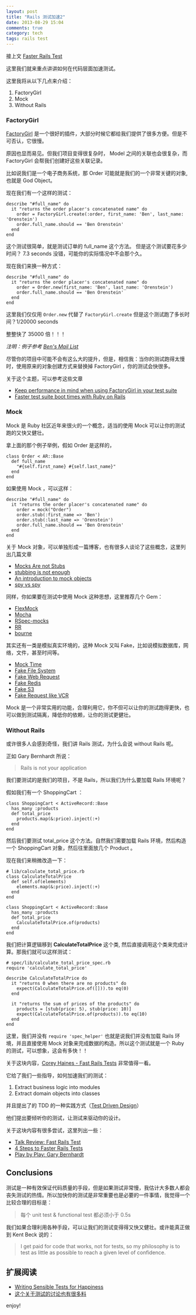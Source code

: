```yaml
---
layout: post
title: "Rails 测试加速2"
date: 2013-08-29 15:04
comments: true
category: tech
tags: rails test
---
```


接上文 [Faster Rails Test](http://blog.zlxstar.me/blog/2013/08/29/fast-rails-tests/)

这里我们就来重点讲讲如何在代码层面加速测试。

这里我将从以下几点来介绍：

1. FactoryGirl
2. Mock
3. Without Rails

<!--more-->

### FactoryGirl

[FactoryGirl](https://github.com/thoughtbot/factory_girl) 是一个很好的插件，大部分时候它都给我们提供了很多方便。但是不可否认，它很慢。

原因也显而易见。但我们项目变得很复杂时， Model 之间的关联也会很复杂，而 FactoryGirl 会帮我们创建好这些关联记录。

比如说我们是一个电子商务系统，那 Order 可能就是我们的一个非常关键的对象, 也就是 God Object。

现在我们有一个这样的测试：

    describe "#full_name" do
      it "returns the order placer's concatenated name" do
        order = FactoryGirl.create(:order, first_name: 'Ben', last_name: 'Orenstein')
        order.full_name.should == 'Ben Orenstein'
      end
    end

这个测试很简单，就是测试订单的 full_name 这个方法。
但是这个测试要花多少时间？ 7.3 seconds 没错，可能你的实际情况中不会那个久。

现在我们来换一种方式：

    describe "#full_name" do
      it "returns the order placer's concatenated name" do
        order = Order.new(first_name: 'Ben', last_name: 'Orenstein')
        order.full_name.should == 'Ben Orenstein'
      end
    end

这里我们仅仅用 `Order.new` 代替了 `FactoryGirl.create` 但是这个测试跑了多长时间？1/20000 seconds

整整快了 35000 倍！！！

*注明：例子参考 [Ben's Mail List](http://www.fastrailstests.com/)* 

尽管你的项目中可能不会有这么大的提升，但是，相信我：当你的测试跑得太慢时，使用原来的对象创建方式来替换掉 FactoryGirl ，你的测试会快很多。

关于这个主题，可以参考这些文章

+ [Keep performance in mind when using FactoryGirl in your test suite](http://blog.12spokes.com/web-design-development/how-factorygirl-can-slow-down-your-test-suite-aka-factory-build-vs-blank-activerecord-objects/)
+ [Faster test suite boot times with Ruby on Rails](http://blog.codeship.io/2013/08/21/faster-test-suite-boot-times-with-ruby-on-rails.html?utm_source=rubyweekly&utm_medium=email)


### Mock

Mock 是 Ruby 社区近年来很火的一个概念，适当的使用 Mock 可以让你的测试跑的又快又健壮。

拿上面的那个例子举例，假如 Order 是这样的，

    class Order < AR::Base
      def full_name
        "#{self.first_name} #{self.last_name}"
      end
    end  
    
如果使用 Mock ，可以这样：

    describe "#full_name" do
      it "returns the order placer's concatenated name" do
        order = mock("Order")
        order.stub(:first_name => 'Ben')
        order.stub(:last_name => 'Orenstein')
        order.full_name.should == 'Ben Orenstein'
      end
    end

关于 Mock 对象，可以单独形成一篇博客，也有很多人谈论了这些概念，这里列出几篇文章

+ [Mocks Are not Stubs](http://martinfowler.com/articles/mocksArentStubs.html)
+ [stubbing is not enough](http://gmoeck.github.io/2011/10/26/stubbing-is-not-enough.html)
+ [An introduction to mock objects](http://jamesmead.org/talks/2007-07-09-introduction-to-mock-objects-in-ruby-at-lrug/)
+ [spy vs spy](http://robots.thoughtbot.com/post/159805295/spy-vs-spy)

同样，你如果要在测试中使用 Mock 这种思想，这里推荐几个 Gem：

+ [FlexMock](https://github.com/jimweirich/flexmock)
+ [Mocha](https://github.com/freerange/mocha)
+ [RSpec-mocks](https://github.com/rspec/rspec-mocks)
+ [RR](https://github.com/btakita/rr)
+ [bourne](https://github.com/thoughtbot/bourne)

其实还有一类是模拟真实环境的，这种 Mock 又叫 Fake，比如说模拟数据库，网络，文件，甚至时间等。

* [Mock Time](https://github.com/travisjeffery/timecop)
* [Fake File System](https://github.com/defunkt/fakefs)
* [Fake Web Request](https://github.com/chrisk/fakeweb)
* [Fake Redis](https://github.com/guilleiguaran/fakeredis)
* [Fake S3](https://github.com/jubos/fake-s3)
* [Fake Request like VCR](https://github.com/vcr/vcr)

Mock 是一个非常实用的功能，合理利用它，你不但可以让你的测试跑得更快，也可以做到测试隔离，降低你的依赖，让你的测试更健壮。

### Without Rails

或许很多人会感到奇怪，我们讲 Rails 测试，为什么会说 without Rails 呢。

正如 Gary Bernhardt 所说：

>Rails is not your application

我们要测试的是我们的项目，不是 Rails，所以我们为什么要加载 Rails 环境呢？

假如我们有一个 ShoppingCart ：

    class ShoppingCart < ActiveRecord::Base  
      has_many :products  
      def total_price    
        products.map(&:price).inject(:+)  
      end
    end

然后我们要测试 total_price 这个方法。自然我们需要加载 Rails 环境，然后构造一个 ShoppingCart 对象，然后往里面放几个 Product 。

现在我们来稍微改造一下：

    # lib/calculate_total_price.rb
    class CalculateTotalPrice  
      def self.of(elements)    
        elements.map(&:price).inject(:+)  
      end
    end
    
    class ShoppingCart < ActiveRecord::Base  
      has_many :products  
      def total_price    
        CalculateTotalPrice.of(products)  
      end
    end

我们把计算逻辑移到 **CalculateTotalPrice** 这个类, 然后直接调用这个类来完成计算。那我们就可以这样测试：

    # spec/lib/calculate_total_price_spec.rb
    require 'calculate_total_price'
    
    describe CalculateTotalPrice do  
      it "returns 0 when there are no products" do    
        expect(CalculateTotalPrice.of([])).to eq(0)  
      end  
      
      it "returns the sum of prices of the products" do    
        products = [stub(price: 5), stub(price: 10)]
        expect(CalculateTotalPrice.of(products)).to eq(10)  
      end
    end

这里，我们并没有 `require 'spec_helper'` 也就是说我们并没有加载 Rails 环境，并且直接使用 Mock 对象来完成数据的构造。所以这个测试就是一个 Ruby 的测试，可以想象，这会有多快！！


关于这块内容，[Corey Haines - Fast Rails Tests](http://vimeo.com/30893836) 非常值得一看。

它给了我们一些指导，如何加速我们的测试：

1. Extract business logic into modules
2. Extract domain objects into classes

并且提出了的 TDD 的一种实践方式（[Test Driven Design](http://stackoverflow.com/questions/7538744/is-test-driven-development-the-same-as-test-driven-design)）

他们提出要倾听你的测试，让测试来驱动你的设计。

关于这块内容有很多尝试，这里列出一些：

+ [Talk Review: Fast Rails Test](http://fespinoza.github.io/blog/2013/03/29/talk-review-fast-rails-tests/)
+ [4 Steps to Faster Rails Tests](http://tom-clements.com/blog/2011/10/23/4-steps-to-faster-rails-tests/)
+ [Play by Play: Gary Bernhardt](https://peepcode.com/products/play-by-play-bernhardt)

## Conclusions

测试是一种有效保证代码质量的手段，但是如果测试非常慢，我估计大多数人都会丧失测试的热情。所以加快你的测试是非常重要也是必要的一件事情，我觉得一个比较合理的目标是：

> 每个 unit test & functional test 都必须小于 0.5s

我们如果合理利用各种手段，可以让我们的测试变得得又快又健壮。或许能真正做到 Kent Beck 说的：

> I get paid for code that works, not for tests, so my philosophy is to test as little as possible to reach a given level of confidence. 


## 扩展阅读

+ [Writing Sensible Tests for Happiness](http://fredwu.me/post/59395419899/writing-sensible-tests-for-happiness)
+ [这个关于测试的讨论也有很多料](http://ruby-china.org/topics/13574)

enjoy!
